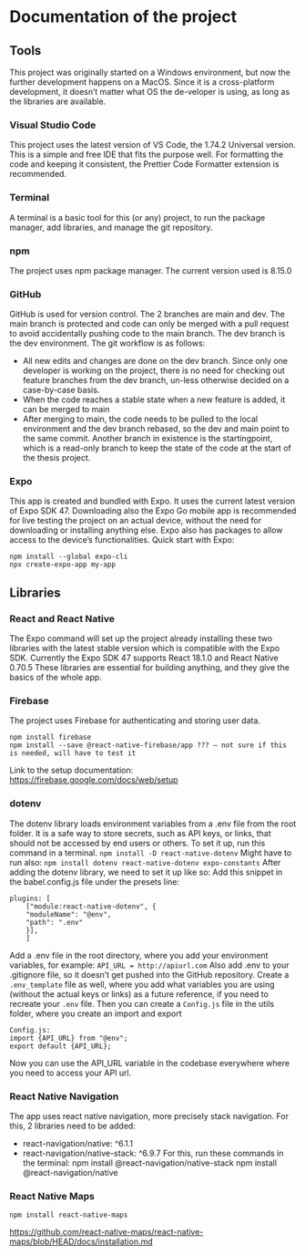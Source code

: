 # Documentation of the project
## Tools
This project was originally started on a Windows environment, but now the further development happens on a MacOS. Since it is a cross-platform development, it doesn’t matter what OS the de-veloper is using, as long as the libraries are available.
### Visual Studio Code
This project uses the latest version of VS Code, the 1.74.2 Universal version. This is a simple and free IDE that fits the purpose well. For formatting the code and keeping it consistent, the Prettier Code Formatter extension is recommended.
###	Terminal
A terminal is a basic tool for this (or any) project, to run the package manager, add libraries, and manage the git repository.
### npm
The project uses npm package manager. The current version used is 8.15.0
### GitHub
GitHub is used for version control. The 2 branches are main and dev. The main branch is protected and code can only be merged with a pull request to avoid accidentally pushing code to the main branch. The dev branch is the dev environment. The git workflow is as follows:
-	All new edits and changes are done on the dev branch. Since only one developer is working on the project, there is no need for checking out feature branches from the dev branch, un-less otherwise decided on a case-by-case basis.
-	When the code reaches a stable state when a new feature is added, it can be merged to main
-	After merging to main, the code needs to be pulled to the local environment and the dev branch rebased, so the dev and main point to the same commit.
Another branch in existence is the startingpoint, which is a read-only branch to keep the state of the code at the start of the thesis project.
### Expo
This app is created and bundled with Expo. It uses the current latest version of Expo SDK 47.
Downloading also the Expo Go mobile app is recommended for live testing the project on an actual device, without the need for downloading or installing anything else.
Expo also has packages to allow access to the device’s functionalities.
Quick start with Expo:
```
npm install --global expo-cli
npx create-expo-app my-app
```

## Libraries
### React and React Native
The Expo command will set up the project already installing these two libraries with the latest stable version which is compatible with the Expo SDK. Currently the Expo SDK 47 supports React 18.1.0 and React Native 0.70.5
These libraries are essential for building anything, and they give the basics of the whole app.
### Firebase
The project uses Firebase for authenticating and storing user data.
```
npm install firebase
npm install --save @react-native-firebase/app ??? – not sure if this is needed, will have to test it
```

Link to the setup documentation: https://firebase.google.com/docs/web/setup
### dotenv
The dotenv library loads environment variables from a .env file from the root folder. It is a safe way to store secrets, such as API keys, or links, that should not be accessed by end users or others. 
To set it up, run this command in a terminal.
`npm install -D react-native-dotenv`
Might have to run also:
`npm install dotenv react-native-dotenv expo-constants`
After adding the dotenv library, we need to set it up like so: 
Add this snippet in the babel.config.js file under the presets line:
```
plugins: [
	["module:react-native-dotenv", {
	"moduleName": "@env",
	"path": ".env"
	}],
	]
```
Add a .env file in the root directory, where you add your environment variables, for example:
	`API_URL = http://apiurl.com`
Also add .env to your .gitignore file, so it doesn’t get pushed into the GitHub repository.
Create a `.env_template` file as well, where you add what variables you are using (without the actual keys or links) as a future reference, if you need to recreate your `.env` file.
Then you can create a `Config.js` file in the utils folder, where you create an import and export
```
Config.js: 
import {API_URL} from "@env";
export default {API_URL};
```

Now you can use the API_URL variable in the codebase everywhere where you need to access your API url.
### React Native Navigation
The app uses react native navigation, more precisely stack navigation. For this, 2 libraries need to be added:
-	react-navigation/native: ^6.1.1
-	react-navigation/native-stack: ^6.9.7
For this, run these commands in the terminal:
npm install @react-navigation/native-stack
npm install @react-navigation/native

### React Native Maps
`npm install react-native-maps`

https://github.com/react-native-maps/react-native-maps/blob/HEAD/docs/installation.md
